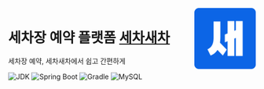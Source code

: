 <img src="./logo.png" width="125" height="125" align="right" alt="세차새차 logo"/>

# 세차장 예약 플랫폼 [세차새차](https://www.washcar.me)

세차장 예약, 세차새차에서 쉽고 간편하게

![JDK](https://img.shields.io/badge/JDK-17-gray?logo=openjdk&logoColor=white&labelColor=e76f00&style=plastic)
![Spring Boot](https://img.shields.io/badge/Spring%20Boot-3.0.1-gray?logo=springboot&logoColor=white&labelColor=6DB33F&style=plastic)
![Gradle](https://img.shields.io/badge/Gradle-7.6-gray?logo=gradle&logoColor=white&labelColor=02303A&style=plastic)
![MySQL](https://img.shields.io/badge/MySQL-8.0.32-gray?style=plastic&logo=MySQL&logoColor=white&labelColor=4479A1)

